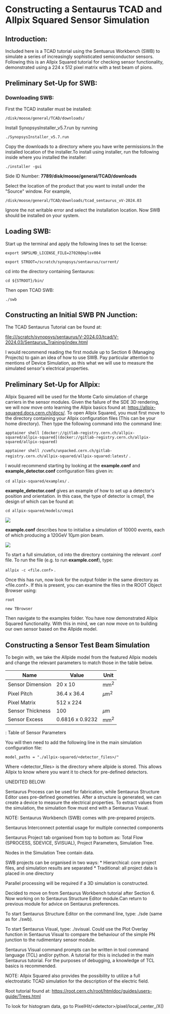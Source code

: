 # Constructing a Sentaurus TCAD and Allpix Squared Sensor Simulation

## Introduction:

Included here is a TCAD tutorial using the Sentuarus Workbench (SWB) to simulate a series of increasingly sophisticated semiconductor sensors. Following this is an Allpix Squared tutorial for checking sensor functionality, demonstrated using a 224 x 512 pixel matrix with a test beam of pions.

## Preliminary Set-Up for SWB:

### Downloading SWB:

First the TCAD installer must be installed:

`/disk/moose/general/TCAD/downloads/`

Install SynopsysInstaller_v5.7.run by running

`./SynopsysInstaller_v5.7.run`

Copy the downloads to a directory where you have write permissions.In the installed location of the installer.To install using installer, run the following inside where you installed the installer:

`./installer -gui`

Side ID Number: **7789/disk/moose/general/TCAD/downloads**

Select the location of the product that you want to install under the "Source" window. For example,

`/disk/moose/general/TCAD/downloads/tcad_sentaurus_vV-2024.03`

Ignore the not writable error and select the installation location. Now SWB should be installed on your system.

## Loading SWB:

Start up the terminal and apply the following lines to set the license:

`export SNPSLMD_LICENSE_FILE=27020@eplsv004`

`export STROOT=/scratch/synopsys/sentaurus/current/`

cd into the directory containing Sentaurus:

`cd ${STROOT}/bin/`

Then open TCAD SWB:

`./swb`

## Constructing an Initial SWB PN Junction:

The TCAD Sentaurus Tutorial can be found at:

<file:///scratch/synopsys/sentaurus/V-2024.03/tcad/V-2024.03/Sentaurus_Training/index.html>

I would recommend reading the first module up to Section 6 (Managing Projects) to gain an idea of how to use SWB. Pay particular attention to mentions of Device Simulation, as this what we will use to measure the simulated sensor's electrical properties.

## Preliminary Set-Up for Allpix:

Allpix Squared will be used for the Monte Carlo simulation of charge carriers in the sensor modules. Given the failure of the SDE 3D rendering, we will now move onto learning the Allpix basics found at: <https://allpix-squared.docs.cern.ch/docs/>. To open Allpix Squared, you must first move to the directory containing your Allpix configuration files (This can be your home directory). Then type the following command into the command line:

`apptainer shell [docker://gitlab-registry.cern.ch/allpix-squared/allpix-squared](docker://gitlab-registry.cern.ch/allpix-squared/allpix-squared)`

`apptainer shell /cvmfs/unpacked.cern.ch/gitlab-registry.cern.ch/allpix-squared/allpix-squared:latest/` .

I would recommend starting by looking at the **example.conf** and **example_detector.conf** configuration files given in:

`cd allpix-squared/examples/` .

**example_detector.conf** gives an example of how to set up a detector's position and orientation. In this case, the type of detector is cmsp1, the design of which can be found at:

`cd allpix-squared/models/cmsp1`

![](images/Example_Detector.png)

**example.conf** describes how to initialise a simulation of 10000 events, each of which producing a 120GeV 10$\mu$m pion beam.

![](images/Screenshot%20from%202024-07-10%2010-01-24.png)

To start a full simulation, cd into the directory containing the relevant .conf file. To run the file (e.g. to run **example.conf**), type:

`allpix -c <file.conf>` .

Once this has run, now look for the output folder in the same directory as \<file.conf\>. If this is present, you can examine the files in the ROOT Object Browser using:

`root`

`new TBrowser`

Then navigate to the examples folder. You have now demonstrated Allpix Squared functionality. With this in mind, we can now move on to building our own sensor based on the Allpide model.

## Constructing a Sensor Test Beam Simulation

To begin with, we take the Allpide model from the featured Allpix models and change the relevant parameters to match those in the table below.

| Name             | Value           | Unit       |
|------------------|-----------------|------------|
| Sensor Dimension | 20 x 10         | mm$^2$     |
| Pixel Pitch      | 36.4 x 36.4     | $\mu$m$^2$ |
| Pixel Matrix     | 512 x 224       |            |
| Sensor Thickness | 100             | $\mu$m     |
| Sensor Excess    | 0.6816 x 0.9232 | mm$^2$     |

: Table of Sensor Parameters

You will then need to add the following line in the main simulation configuration file:

`model_paths = "./allpix-squared/<detector_files>/"`

Where \<detector_files\> is the directory where allpide is stored. This allows Allpix to know where you want it to check for pre-defined detectors.

UNEDITED BELOW:

Sentaurus Process can be used for fabrication, while Sentaurus Structure Editor uses pre-defined geometries. After a structure is generated, we can create a device to measure the electrical properties. To extract values from the simulation, the simulation flow must end with a Sentaurus Visual.

NOTE: Sentaurus Workbench (SWB) comes with pre-prepared projects.

Sentaurus Interconnect potential usage for multiple connected components

Sentaurus Project tab organised from top to bottom as: Total Flow (SPROCESS, SDEVICE, SVISUAL), Project Parameters, Simulation Tree.

Nodes in the Simulation Tree contain data.

SWB projects can be organised in two ways: \* Hierarchical: core project files, and simulation results are separated \* Traditional: all project data is placed in one directory

Parallel processing will be required if a 3D simulation is constructed.

Decided to move on from Sentaurus Workbench tutorial after Section 6. Now working on to Sentaurus Structure Editor module.Can return to previous module for advice on Sentaurus preferences.

To start Sentaurus Structure Editor on the command line, type: ./sde (same as for ./swb).

To start Sentaurus Visual, type: ./svisual. Could use the Plot Overlay function in Sentaurus Visual to compare the behaviour of the simple PN junction to the rudimentary sensor module.

Sentaurus Visual command prompts can be written in tool command language (TCL) and/or python. A tutorial for this is included in the main Sentaurus tutorial. For the purposes of debugging, a knowledge of TCL basics is recommended.

NOTE: Allpix Squared also provides the possibility to utilize a full electrostatic TCAD simulation for the description of the electric field.

Root tutorial found at: <https://root.cern.ch/root/htmldoc/guides/users-guide/Trees.html>

To look for histogram data, go to PixelHit/\<detector\>/pixel/local_center\_/X()
